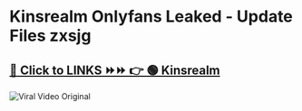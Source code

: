 
 # Kinsrealm Onlyfans Leaked - Update Files zxsjg

## <h2><a href="https://clipsfans.com/Kinsrealm&ref=git">🔗 Click to LINKS ⏩⏩ 👉 🟢 Kinsrealm </a></h2>

<a href="https://clipsfans.com/Kinsrealm&ref=git" rel="nofollow" data-target="animated-image.originalLink"><img src="https://i.ibb.co.com/xMMVF88/686577567.gif" alt="Viral Video Original" style="max-width: 100%; display: inline-block;" data-target="animated-image.originalImage"></a>

